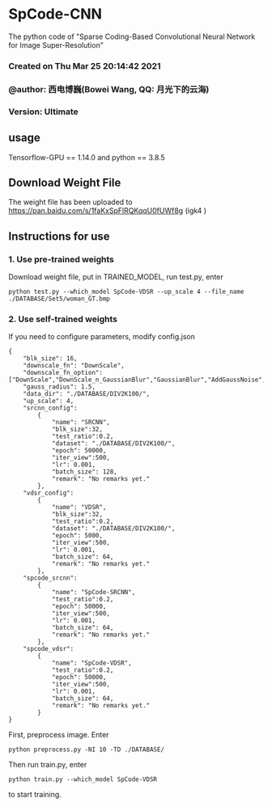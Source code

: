 # SpCode-CNN
The python code of  "Sparse Coding-Based Convolutional Neural Network for Image Super-Resolution"

### Created on Thu Mar 25 20:14:42 2021

### @author: 西电博巍(Bowei Wang, QQ: 月光下的云海)

### Version: Ultimate

## usage
Tensorflow-GPU == 1.14.0 and python == 3.8.5

## Download Weight File
The weight file has been uploaded to https://pan.baidu.com/s/1faKxSpFlRQKqqU0fUWf8g (igk4 )

## Instructions for use
### 1. Use pre-trained weights
Download weight file, put in TRAINED_MODEL, run test.py, enter
```
python test.py --which_model SpCode-VDSR --up_scale 4 --file_name ./DATABASE/Set5/woman_GT.bmp 
```

### 2. Use self-trained weights
If you need to configure parameters, modify config.json

```
{
    "blk_size": 16,
    "downscale_fn": "DownScale",
    "downscale_fn_option":["DownScale","DownScale_n_GaussianBlur","GaussianBlur","AddGaussNoise","DownScale_n_GaussianBlur_n_AddGaussNoise"],
    "gauss_radius": 1.5,
	"data_dir": "./DATABASE/DIV2K100/",
    "up_scale": 4,
    "srcnn_config":
        {
            "name": "SRCNN",
            "blk_size":32,
            "test_ratio":0.2,
            "dataset": "./DATABASE/DIV2K100/",
            "epoch": 50000,
            "iter_view":500,
            "lr": 0.001,
            "batch_size": 128,
            "remark": "No remarks yet."
        },
    "vdsr_config":
        {
            "name": "VDSR",
            "blk_size":32,
            "test_ratio":0.2,
            "dataset": "./DATABASE/DIV2K100/",
            "epoch": 5000,
            "iter_view":500,
            "lr": 0.001,
            "batch_size": 64,
            "remark": "No remarks yet."
        },
    "spcode_srcnn":
        {
            "name": "SpCode-SRCNN",
            "test_ratio":0.2,
            "epoch": 50000,
            "iter_view":500,
            "lr": 0.001,
            "batch_size": 64,
            "remark": "No remarks yet."
        },
    "spcode_vdsr":
        {
            "name": "SpCode-VDSR",
            "test_ratio":0.2,
            "epoch": 50000,
            "iter_view":500,
            "lr": 0.001,
            "batch_size": 64,
            "remark": "No remarks yet."
        }
}
```
First, preprocess image. Enter

```python preprocess.py -NI 10 -TD ./DATABASE/ ```

Then run train.py, enter
```
python train.py --which_model SpCode-VDSR
```
to start training.

